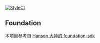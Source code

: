 
[![StyleCI](https://styleci.io/repos/99321011/shield?branch=cole)](https://styleci.io/repos/99321011)

## Foundation

本项目参考自 [Hanson 大神的 foundation-sdk](https://github.com/HanSon/foundation-sdk)
